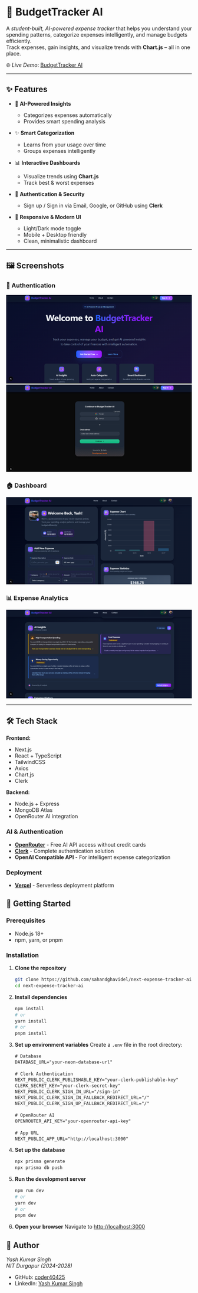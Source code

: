 # 💸 BudgetTracker AI

A *student-built, AI-powered expense tracker* that helps you understand your spending patterns, categorize expenses intelligently, and manage budgets efficiently.  
Track expenses, gain insights, and visualize trends with **Chart.js** – all in one place.

🌐 *Live Demo*: [BudgetTracker AI](https://budget-tracker-ai-ys.vercel.app/)

---

## ✨ Features

- 🤖 **AI-Powered Insights**  
  - Categorizes expenses automatically  
  - Provides smart spending analysis  

- ✨ **Smart Categorization**  
  - Learns from your usage over time  
  - Groups expenses intelligently  

- 📊 **Interactive Dashboards**  
  - Visualize trends using **Chart.js**  
  - Track best & worst expenses  

- 🔐 **Authentication & Security**  
  - Sign up / Sign in via Email, Google, or GitHub using **Clerk**  

- 📱 **Responsive & Modern UI**  
  - Light/Dark mode toggle  
  - Mobile + Desktop friendly  
  - Clean, minimalistic dashboard  

---

## 🖼 Screenshots

### 🔐 Authentication
![Guest Page](screenshots/guest.png)  
![LogIn/SignUp Page](screenshots/login.png)  

### 🏠 Dashboard
![Dashboard](screenshots/dashboard.png)  

### 📊 Expense Analytics
![AI Insights](screenshots/insights.png)  

---

## 🛠 Tech Stack

**Frontend:**  
- Next.js  
- React + TypeScript  
- TailwindCSS  
- Axios  
- Chart.js  
- Clerk  

**Backend:**  
- Node.js + Express  
- MongoDB Atlas  
- OpenRouter AI integration  

### AI & Authentication

- **[OpenRouter](https://openrouter.ai)** - Free AI API access without credit cards
- **[Clerk](https://go.clerk.com/WSe7K8F)** - Complete authentication solution
- **OpenAI Compatible API** - For intelligent expense categorization

### Deployment

- **[Vercel](https://vercel.com)** - Serverless deployment platform

## 🚀 Getting Started

### Prerequisites

- Node.js 18+
- npm, yarn, or pnpm

### Installation

1. **Clone the repository**

   ```bash
   git clone https://github.com/sahandghavidel/next-expense-tracker-ai.git
   cd next-expense-tracker-ai
   ```

2. **Install dependencies**

   ```bash
   npm install
   # or
   yarn install
   # or
   pnpm install
   ```

3. **Set up environment variables**
   Create a `.env` file in the root directory:

   ```env
   # Database
   DATABASE_URL="your-neon-database-url"

   # Clerk Authentication
   NEXT_PUBLIC_CLERK_PUBLISHABLE_KEY="your-clerk-publishable-key"
   CLERK_SECRET_KEY="your-clerk-secret-key"
   NEXT_PUBLIC_CLERK_SIGN_IN_URL="/sign-in"
   NEXT_PUBLIC_CLERK_SIGN_IN_FALLBACK_REDIRECT_URL="/"
   NEXT_PUBLIC_CLERK_SIGN_UP_FALLBACK_REDIRECT_URL="/"

   # OpenRouter AI
   OPENROUTER_API_KEY="your-openrouter-api-key"

   # App URL
   NEXT_PUBLIC_APP_URL="http://localhost:3000"
   ```

4. **Set up the database**

   ```bash
   npx prisma generate
   npx prisma db push
   ```

5. **Run the development server**

   ```bash
   npm run dev
   # or
   yarn dev
   # or
   pnpm dev
   ```

6. **Open your browser**
   Navigate to [http://localhost:3000](http://localhost:3000)

## 👤 Author  

*Yash Kumar Singh*  
*NIT Durgapur (2024-2028)*
- GitHub: [coder40425](https://github.com/coder40425)  
- LinkedIn: [Yash Kumar Singh](https://www.linkedin.com/in/yash-kumar-singh-18843232a)
